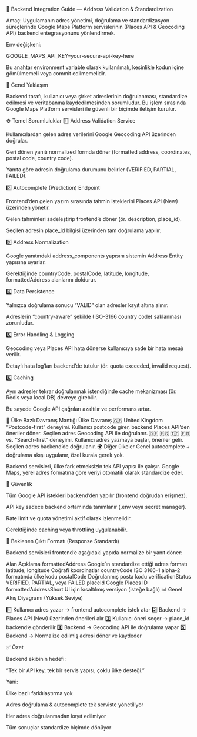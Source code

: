 🧩 Backend Integration Guide — Address Validation & Standardization

Amaç:
Uygulamanın adres yönetimi, doğrulama ve standardizasyon süreçlerinde Google Maps Platform servislerinin (Places API & Geocoding API) backend entegrasyonunu yönlendirmek.

Env değişkeni:

GOOGLE_MAPS_API_KEY=your-secure-api-key-here


Bu anahtar environment variable olarak kullanılmalı,
kesinlikle kodun içine gömülmemeli veya commit edilmemelidir.

🎯 Genel Yaklaşım

Backend tarafı, kullanıcı veya şirket adreslerinin doğrulanması, standardize edilmesi ve veritabanına kaydedilmesinden sorumludur.
Bu işlem sırasında Google Maps Platform servisleri ile güvenli bir biçimde iletişim kurulur.

⚙️ Temel Sorumluluklar
1️⃣ Address Validation Service

Kullanıcılardan gelen adres verilerini Google Geocoding API üzerinden doğrular.

Geri dönen yanıtı normalized formda döner (formatted address, coordinates, postal code, country code).

Yanıta göre adresin doğrulama durumunu belirler (VERIFIED, PARTIAL, FAILED).

2️⃣ Autocomplete (Prediction) Endpoint

Frontend’den gelen yazım sırasında tahmin isteklerini Places API (New) üzerinden yönetir.

Gelen tahminleri sadeleştirip frontend’e döner (ör. description, place_id).

Seçilen adresin place_id bilgisi üzerinden tam doğrulama yapılır.

3️⃣ Address Normalization

Google yanıtındaki address_components yapısını sistemin Address Entity yapısına uyarlar.

Gerektiğinde countryCode, postalCode, latitude, longitude, formattedAddress alanlarını doldurur.

4️⃣ Data Persistence

Yalnızca doğrulama sonucu “VALID” olan adresler kayıt altına alınır.

Adreslerin “country-aware” şekilde (ISO-3166 country code) saklanması zorunludur.

5️⃣ Error Handling & Logging

Geocoding veya Places API hata dönerse kullanıcıya sade bir hata mesajı verilir.

Detaylı hata log’ları backend’de tutulur (ör. quota exceeded, invalid request).

6️⃣ Caching

Aynı adresler tekrar doğrulanmak istendiğinde cache mekanizması (ör. Redis veya local DB) devreye girebilir.

Bu sayede Google API çağrıları azaltılır ve performans artar.

🧭 Ülke Bazlı Davranış Mantığı
Ülke	Davranış
🇬🇧 United Kingdom	“Postcode-first” deneyimi. Kullanıcı postcode girer, backend Places API’den öneriler döner. Seçilen adres Geocoding API ile doğrulanır.
🇩🇪 🇪🇸 🇹🇷 🇫🇷 vs.	“Search-first” deneyimi. Kullanıcı adres yazmaya başlar, öneriler gelir. Seçilen adres backend’de doğrulanır.
🌍 Diğer ülkeler	Genel autocomplete + doğrulama akışı uygulanır, özel kurala gerek yok.

Backend servisleri, ülke fark etmeksizin tek API yapısı ile çalışır.
Google Maps, yerel adres formatına göre veriyi otomatik olarak standardize eder.

🔐 Güvenlik

Tüm Google API istekleri backend’den yapılır (frontend doğrudan erişmez).

API key sadece backend ortamında tanımlanır (.env veya secret manager).

Rate limit ve quota yönetimi aktif olarak izlenmelidir.

Gerektiğinde caching veya throttling uygulanabilir.

🧾 Beklenen Çıktı Formatı (Response Standardı)

Backend servisleri frontend’e aşağıdaki yapıda normalize bir yanıt döner:

Alan	Açıklama
formattedAddress	Google’ın standardize ettiği adres formatı
latitude, longitude	Coğrafi koordinatlar
countryCode	ISO 3166-1 alpha-2 formatında ülke kodu
postalCode	Doğrulanmış posta kodu
verificationStatus	VERIFIED, PARTIAL, veya FAILED
placeId	Google Places ID
formattedAddressShort	UI için kısaltılmış versiyon (isteğe bağlı)
📊 Genel Akış Diyagramı (Yüksek Seviye)

1️⃣ Kullanıcı adres yazar → frontend autocomplete istek atar
2️⃣ Backend → Places API (New) üzerinden önerileri alır
3️⃣ Kullanıcı öneri seçer → place_id backend’e gönderilir
4️⃣ Backend → Geocoding API ile doğrulama yapar
5️⃣ Backend → Normalize edilmiş adresi döner ve kaydeder

✅ Özet

Backend ekibinin hedefi:

“Tek bir API key, tek bir servis yapısı, çoklu ülke desteği.”

Yani:

Ülke bazlı farklılaştırma yok

Adres doğrulama & autocomplete tek serviste yönetiliyor

Her adres doğrulanmadan kayıt edilmiyor

Tüm sonuçlar standardize biçimde dönüyor